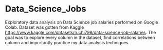 # Data_Science_Jobs

Exploratory data analysis on Data Science job salaries performed on Google Colab. Dataset was gotten from Kaggle https://www.kaggle.com/datasets/ruchi798/data-science-job-salaries. The goal was to explore every column in the dataset, find correlations between column and importantly practice my data analysis techniques.
